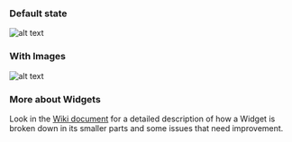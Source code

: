 ### Default state

![alt text](https://contentful.atlassian.net/wiki/download/attachments/412385434/Screen%20Shot%202018-04-04%20at%2016.46.55.png?version=1&modificationDate=1522853224285&cacheVersion=1&api=v2 'Default')

### With Images

![alt text](https://contentful.atlassian.net/wiki/download/attachments/412385434/Screen%20Shot%202018-04-04%20at%2016.35.02.png?version=1&modificationDate=1522852514552&cacheVersion=1&api=v2 'With Images')

### More about Widgets

Look in the [Wiki document](https://contentful.atlassian.net/wiki/spaces/DES/pages/412385434/Widgets) for a detailed description of how a Widget is broken down in its smaller parts and some issues that need improvement.
